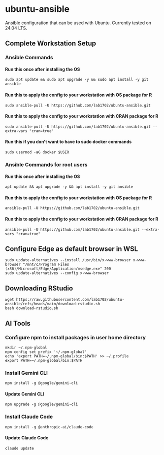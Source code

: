 # ubuntu-ansible

Ansible configuration that can be used with Ubuntu. Currently tested on 24.04 LTS.

## Complete Workstation Setup

### Ansible Commands

#### Run this once after installing the OS

    sudo apt update && sudo apt upgrade -y && sudo apt install -y git ansible

#### Run this to apply the config to your workstation with OS package for R

    sudo ansible-pull -U https://github.com/lab1702/ubuntu-ansible.git

#### Run this to apply the config to your workstation with CRAN package for R

    sudo ansible-pull -U https://github.com/lab1702/ubuntu-ansible.git --extra-vars "cran=true"

#### Run this if you don't want to have to sudo docker commands

    sudo usermod -aG docker $USER

### Ansible Commands for root users

#### Run this once after installing the OS

    apt update && apt upgrade -y && apt install -y git ansible

#### Run this to apply the config to your workstation with OS package for R

    ansible-pull -U https://github.com/lab1702/ubuntu-ansible.git

#### Run this to apply the config to your workstation with CRAN package for R

    ansible-pull -U https://github.com/lab1702/ubuntu-ansible.git --extra-vars "cran=true"

## Configure Edge as default browser in WSL

    sudo update-alternatives --install /usr/bin/x-www-browser x-www-browser "/mnt/c/Program Files (x86)/Microsoft/Edge/Application/msedge.exe" 200
    sudo update-alternatives --config x-www-browser

## Downloading RStudio

    wget https://raw.githubusercontent.com/lab1702/ubuntu-ansible/refs/heads/main/download-rstudio.sh
    bash download-rstudio.sh

## AI Tools

### Configure npm to install packages in user home directory

    mkdir ~/.npm-global
    npm config set prefix '~/.npm-global'
    echo 'export PATH=~/.npm-global/bin:$PATH' >> ~/.profile
    export PATH=~/.npm-global/bin:$PATH

### Install Gemini CLI

    npm install -g @google/gemini-cli

#### Update Gemini CLI

    npm upgrade -g @google/gemini-cli

### Install Claude Code

    npm install -g @anthropic-ai/claude-code

#### Update Claude Code

    claude update

